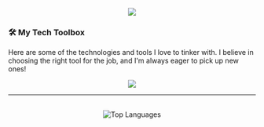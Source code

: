 <p align="center">
  <img src="https://capsule-render.vercel.app/api?type=waving&height=240&color=gradient&text=hello%20my%20name%20is%20Rom">
</p>

### 🛠️ My Tech Toolbox

Here are some of the technologies and tools I love to tinker with. I believe in choosing the right tool for the job, and I'm always eager to pick up new ones!

<p align="center">
  <a href="https://skillicons.dev">
    <img src="https://skillicons.dev/icons?i=git,java,py,ts,js,kubernetes,docker,c,cs,css,html,mysql,react,nodejs,express,tensorflow,firebase,unity,postman,vscode,pycharm,idea,clion" />
  </a>
</p>
<hr>
<p align="center">
  </br>
  <img src="https://github-readme-stats.vercel.app/api/top-langs/?username=DarthRomolus&layout=compact&theme=dark&hide_border=false&langs_count=6" alt="Top Languages" />
  <!-- Replace RomYourUsername with your actual GitHub username! -->
</p>
